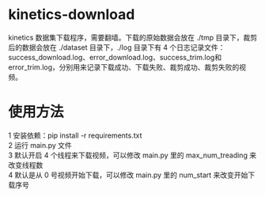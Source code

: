 # kinetics-download
kinetics 数据集下载程序，需要翻墙。下载的原始数据会放在 ./tmp 目录下，裁剪后的数据会放在 ./dataset 目录下，./log 目录下有 4 个日志记录文件：success_download.log、error_download.log、success_trim.log和error_trim.log，分别用来记录下载成功、下载失败、裁剪成功、裁剪失败的视频。
# 使用方法
1 安装依赖：pip install -r requirements.txt  
2 运行 main.py 文件  
3 默认开启 4 个线程来下载视频，可以修改 main.py 里的 max_num_treading 来改变线程数  
4 默认是从 0 号视频开始下载，可以修改 main.py 里的 num_start 来改变开始下载序号
